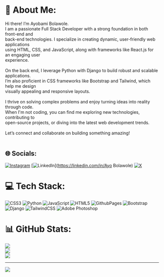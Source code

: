 # 💫 About Me:
Hi there! I’m Ayobami Bolawole. <br>I am a passionate Full Stack Developer with a strong foundation in both front-end and <br>back-end technologies. I specialize in creating dynamic, user-friendly web applications<br>using HTML, CSS, and JavaScript, along with frameworks like React.js for an engaging user<br>experience.<br><br>On the back end, I leverage Python with Django to build robust and scalable applications.<br>I’m also proficient in CSS frameworks like Bootstrap and Tailwind, which help me design <br>visually appealing and responsive layouts.<br><br>I thrive on solving complex problems and enjoy turning ideas into reality through code. <br>When I'm not coding, you can find me exploring new technologies, contributing to <br>open-source projects, or diving into the latest web development trends.<br><br>Let’s connect and collaborate on building something amazing!<br><br>


## 🌐 Socials:
[![Instagram](https://img.shields.io/badge/Instagram-%23E4405F.svg?logo=Instagram&logoColor=white)](https://instagram.com/berrvibes_1) [![LinkedIn](https://img.shields.io/badge/LinkedIn-%230077B5.svg?logo=linkedin&logoColor=white)](https://linkedin.com/in/Ayo Bolawole) [![X](https://img.shields.io/badge/X-black.svg?logo=X&logoColor=white)](https://x.com/AyoberryS) 

# 💻 Tech Stack:
![CSS3](https://img.shields.io/badge/css3-%231572B6.svg?style=for-the-badge&logo=css3&logoColor=white) ![Python](https://img.shields.io/badge/python-3670A0?style=for-the-badge&logo=python&logoColor=ffdd54) ![JavaScript](https://img.shields.io/badge/javascript-%23323330.svg?style=for-the-badge&logo=javascript&logoColor=%23F7DF1E) ![HTML5](https://img.shields.io/badge/html5-%23E34F26.svg?style=for-the-badge&logo=html5&logoColor=white) ![GithubPages](https://img.shields.io/badge/github%20pages-121013?style=for-the-badge&logo=github&logoColor=white) ![Bootstrap](https://img.shields.io/badge/bootstrap-%238511FA.svg?style=for-the-badge&logo=bootstrap&logoColor=white) ![Django](https://img.shields.io/badge/django-%23092E20.svg?style=for-the-badge&logo=django&logoColor=white) ![TailwindCSS](https://img.shields.io/badge/tailwindcss-%2338B2AC.svg?style=for-the-badge&logo=tailwind-css&logoColor=white) ![Adobe Photoshop](https://img.shields.io/badge/adobe%20photoshop-%2331A8FF.svg?style=for-the-badge&logo=adobe%20photoshop&logoColor=white)
# 📊 GitHub Stats:
![](https://github-readme-stats.vercel.app/api?username=Berryvibes&theme=dark&hide_border=false&include_all_commits=false&count_private=false)<br/>
![](https://github-readme-streak-stats.herokuapp.com/?user=Berryvibes&theme=dark&hide_border=false)<br/>
![](https://github-readme-stats.vercel.app/api/top-langs/?username=Berryvibes&theme=dark&hide_border=false&include_all_commits=false&count_private=false&layout=compact)

---
[![](https://visitcount.itsvg.in/api?id=Berryvibes&icon=0&color=0)](https://visitcount.itsvg.in)


